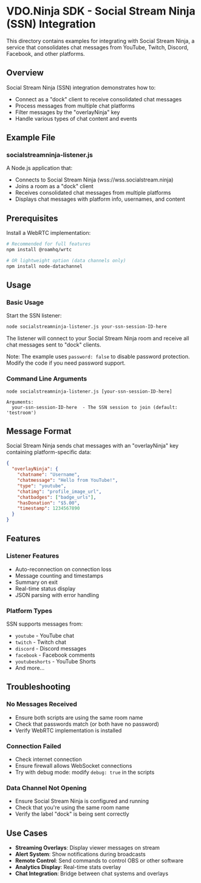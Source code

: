 # VDO.Ninja SDK - Social Stream Ninja (SSN) Integration

This directory contains examples for integrating with Social Stream Ninja, a service that consolidates chat messages from YouTube, Twitch, Discord, Facebook, and other platforms.

## Overview

Social Stream Ninja (SSN) integration demonstrates how to:
- Connect as a "dock" client to receive consolidated chat messages
- Process messages from multiple chat platforms
- Filter messages by the "overlayNinja" key
- Handle various types of chat content and events

## Example File

### socialstreamninja-listener.js
A Node.js application that:
- Connects to Social Stream Ninja (wss://wss.socialstream.ninja)
- Joins a room as a "dock" client
- Receives consolidated chat messages from multiple platforms
- Displays chat messages with platform info, usernames, and content

## Prerequisites

Install a WebRTC implementation:
```bash
# Recommended for full features
npm install @roamhq/wrtc

# OR lightweight option (data channels only)
npm install node-datachannel
```

## Usage

### Basic Usage

Start the SSN listener:
```bash
node socialstreamninja-listener.js your-ssn-session-ID-here
```

The listener will connect to your Social Stream Ninja room and receive all chat messages sent to "dock" clients.

Note: The example uses `password: false` to disable password protection. Modify the code if you need password support.

### Command Line Arguments

```
node socialstreamninja-listener.js [your-ssn-session-ID-here]

Arguments:
  your-ssn-session-ID-here  - The SSN session to join (default: 'testroom')
```

## Message Format

Social Stream Ninja sends chat messages with an "overlayNinja" key containing platform-specific data:

```json
{
  "overlayNinja": {
    "chatname": "Username",
    "chatmessage": "Hello from YouTube!",
    "type": "youtube",
    "chatimg": "profile_image_url",
    "chatbadges": ["badge_urls"],
    "hasDonation": "$5.00",
    "timestamp": 1234567890
  }
}
```

## Features

### Listener Features
- Auto-reconnection on connection loss
- Message counting and timestamps
- Summary on exit
- Real-time status display
- JSON parsing with error handling

### Platform Types
SSN supports messages from:
- `youtube` - YouTube chat
- `twitch` - Twitch chat  
- `discord` - Discord messages
- `facebook` - Facebook comments
- `youtubeshorts` - YouTube Shorts
- And more...

## Troubleshooting

### No Messages Received
- Ensure both scripts are using the same room name
- Check that passwords match (or both have no password)
- Verify WebRTC implementation is installed

### Connection Failed
- Check internet connection
- Ensure firewall allows WebSocket connections
- Try with debug mode: modify `debug: true` in the scripts

### Data Channel Not Opening
- Ensure Social Stream Ninja is configured and running
- Check that you're using the same room name
- Verify the label "dock" is being sent correctly

## Use Cases

- **Streaming Overlays**: Display viewer messages on stream
- **Alert System**: Show notifications during broadcasts  
- **Remote Control**: Send commands to control OBS or other software
- **Analytics Display**: Real-time stats overlay
- **Chat Integration**: Bridge between chat systems and overlays
